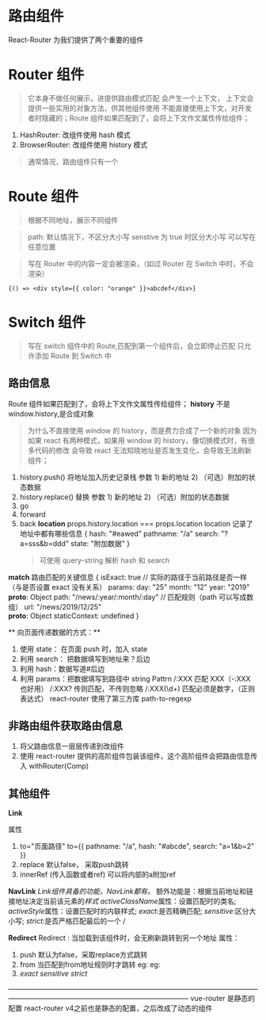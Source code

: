 # 路由组件

React-Router 为我们提供了两个重要的组件

# Router 组件

> 它本身不做任何展示，进提供路由模式匹配
> 会产生一个上下文， 上下文会提供一些实用的对象方法，供其他组件使用
> 不能直接使用上下文，对开发者时隐藏的；Route 组件如果匹配到了，会将上下文作文属性传给组件；

1. HashRouter: 改组件使用 hash 模式
2. BrowserRouter: 改组件使用 history 模式

> 通常情况，路由组件只有一个

# Route 组件

> 根据不同地址，展示不同组件

<route path="匹配的路径" component="要显示的组件"/>

> path: 默认情况下，不区分大小写 senstive 为 true 时区分大小写
> 可以写在任意位置

> 写在 Router 中的内容一定会被渲染，（如过 Router 在 Switch 中时，不会渲染）
> <Route path="/content">

    {() => <div style={{ color: "orange" }}>abcdef</div>}

  </Route>

# Switch 组件

> 写在 switch 组件中的 Route,匹配到第一个组件后，会立即停止匹配
> 只允许添加 Route 到 Switch 中

## 路由信息

Route 组件如果匹配到了，会将上下文作文属性传给组件；
**history**
不是 window.history,是合成对象

> 为什么不直接使用 window 的 history，而是费力合成了一个新的对象
> 因为如果 react 有两种模式，如果用 window 的 history，像切换模式时，有很多代码的修改
> 会导致 react 无法知晓地址是否发生变化，会导致无法刷新组件；

1. history.push() 将地址加入历史记录栈
   参数 1) 新的地址 2) （可选）附加的状态数据
2. history.replace() 替换
   参数 1) 新的地址 2) （可选）附加的状态数据
3. go
4. forward
5. back
   **location**
   props.history.location === props.location
   location 记录了地址中都有哪些信息
   {
   hash: "#eawed"
   pathname: "/a"
   search: "?a=sss&b=ddd"
   state: "附加数据"
   }
   > 可使用 query-string 解析 hash 和 search

**match**
路由匹配的关键信息
{
isExact: true // 实际的路径于当前路径是否一样（与是否设置 exact 没有关系）
params:
day: "25"
month: "12"
year: "2019"
**proto**: Object
path: "/news/:year/:month/:day" // 匹配规则（path 可以写成数组）
url: "/news/2019/12/25"  
 **proto**: Object
staticContext: undefined
}

** 向页面传递数据的方式：**

1. 使用 state： 在页面 push 时，加入 state
2. 利用 search： 把数据填写到地址来？后边
3. 利用 hash：数据写道#后边
4. 利用 params：把数据填写到路径中
   <Route path="/news/:year/:month/:day" exact component={News}></Route>
   string Pattrn /:XXX 匹配 XXX（-:XXX 也好用）
   /:XXX? 传则匹配，不传则忽略
   /:XXX(\d+) 匹配必须是数字，（正则表达式）
   react-router 使用了第三方库 path-to-regexp

## 非路由组件获取路由信息

1. 将父路由信息一层层传递到改组件
2. 使用 react-router 提供的高阶组件包装该组件，这个高阶组件会把路由信息传入 withRouter(Comp)

## 其他组件

**Link**

属性

1. to="页面路径"
   to={{
      pathname: "/a",
      hash: "#abcde",
      search: "a=1&b=2"
  }}
2. replace 
  默认false， 采取push跳转
3. innerRef (传入函数或者ref)
  可以将内部的a附加ref

**NavLink**
*Link组件具备的功能，NavLink都有。*
额外功能是：根据当前地址和链接地址决定当前该元素的*样式*
*activeClassName*属性：设置匹配时的类名;
*activeStyle*属性：设置匹配时的内联样式;
*exact*:是否精确匹配;
*sensitive*:区分大小写;
*strict*:是否严格匹配最后的一个 /

**Redirect**
Redirect : 当加载到该组件时，会无刷新跳转到另一个地址
属性：
1. push
  默认为false，采取replace方式跳转
2. from
  当匹配到from地址规则时才跳转
  eg: <Redirect from="/abc" to="/a"></Redirect>
  eg: <Redirect from="/abc/:id" to="/a"></Redirect>
3. *exact* *sensitive* *strict*

——————————————————————————————————————————————————————————————
vue-router 是静态的配置
react-router v4之前也是静态的配置，之后改成了动态的组件